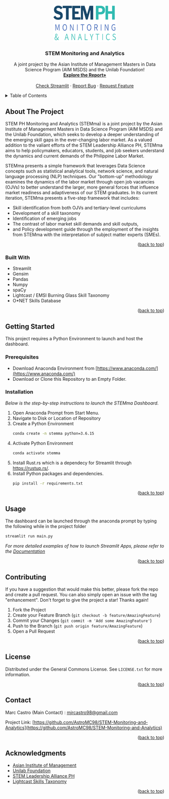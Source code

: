 <div id="top"></div>

<!-- PROJECT SHIELDS -->
<!--
*** I'm using markdown "reference style" links for readability.
*** Reference links are enclosed in brackets [ ] instead of parentheses ( ).
*** See the bottom of this document for the declaration of the reference variables
*** for contributors-url, forks-url, etc. This is an optional, concise syntax you may use.
*** https://www.markdownguide.org/basic-syntax/#reference-style-links
[![Contributors][contributors-shield]][contributors-url]
[![Forks][forks-shield]][forks-url]
[![Stargazers][stars-shield]][stars-url]
[![Issues][issues-shield]][issues-url]
[![MIT License][license-shield]][license-url]
[![LinkedIn][linkedin-shield]][linkedin-url]
-->


<!-- PROJECT LOGO -->
<br />
<div align="center">
  <a href="https://github.com/othneildrew/Best-README-Template">
    <img src="images/logo-removebg-preview.png" alt="Logo" width="200" height="120">
  </a>

  <h3 align="center">STEM Monitoring and Analytics</h3>

  <p align="center">
    A joint project by the Asian Institute of Management Masters in Data Science Program (AIM MSDS) and the Unilab Foundation!
    <br />
    <a href="https://drive.google.com/file/d/1Q13vDqy4wxeH4Xw2IizTREKlhdH2raW3/view?usp=sharing"><strong>Explore the Report»</strong></a>
    <br />
    <br />
    <a href="https://docs.streamlit.io/">Check Streamlit</a>
    ·
    <a href="https://github.com/AstroMC98/STEM-Monitoring-and-Analytics/issues">Report Bug</a>
    ·
    <a href="https://github.com/AstroMC98/STEM-Monitoring-and-Analytics/issues">Request Feature</a>
  </p>
</div>



<!-- TABLE OF CONTENTS -->
<details>
  <summary>Table of Contents</summary>
  <ol>
    <li>
      <a href="#about-the-project">About The Project</a>
      <ul>
        <li><a href="#built-with">Built With</a></li>
      </ul>
    </li>
    <li>
      <a href="#getting-started">Getting Started</a>
      <ul>
        <li><a href="#prerequisites">Prerequisites</a></li>
        <li><a href="#installation">Installation</a></li>
      </ul>
    </li>
    <li><a href="#usage">Usage</a></li>
    <li><a href="#contributing">Contributing</a></li>
    <li><a href="#license">License</a></li>
    <li><a href="#contact">Contact</a></li>
    <li><a href="#acknowledgments">Acknowledgments</a></li>
  </ol>
</details>



<!-- ABOUT THE PROJECT -->
## About The Project

STEM PH Monitoring and Analytics (STEMma) is a joint project by the Asian Institute of Management Masters in Data Science Program (AIM MSDS) and the Unilab Foundation, which seeks to develop a deeper understanding of the emerging skill gaps in the ever-changing labor market. As a valued addition to the valiant efforts of the STEM Leadership Alliance PH, STEMma aims to help policymakers, educators, students, and job seekers understand the dynamics and current demands of the Philippine Labor Market.

STEMma presents a simple framework that leverages Data Science concepts such as statistical analytical tools, network science, and natural language processing (NLP) techniques. Our "bottom-up" methodology examines the dynamics of the labor market through open job vacancies (OJVs) to better understand the larger, more general forces that influence market readiness and adaptiveness of our STEM graduates. In its current iteration, STEMma presents a five-step framework that includes:
* Skill identification from both OJVs and tertiary-level curriculums
* Development of a skill taxonomy
* Identification of emerging jobs
* The contrast of labor market skill demands and skill outputs,
* and Policy development guide through the employment of the insights from STEMma with the interpretation of subject matter experts (SMEs). 

<p align="right">(<a href="#top">back to top</a>)</p>



### Built With

* Streamlit
* Gensim
* Pandas
* Numpy
* spaCy
* Lightcast / EMSI Burning Glass Skill Taxonomy
* O*NET Skills Database

<p align="right">(<a href="#top">back to top</a>)</p>



<!-- GETTING STARTED -->
## Getting Started

This project requires a Python Environment to launch and host the dashboard. 

### Prerequisites

* Download Anaconda Environment from [https://www.anaconda.com/](https://www.anaconda.com/)
* Download or Clone this Repository to an Empty Folder.

### Installation

_Below is the step-by-step instructions to launch the STEMma Dashboard._

1. Open Anaconda Prompt from Start Menu.
2. Navigate to Disk or Location of Repository
3. Create a Python Environment
   ```sh
   conda create -n stemma python=3.6.15
   ```
4. Activate Python Environment
   ```sh
   conda activate stemma
   ```
5. Install Rust.rs which is a dependecy for Streamlit through https://rustup.rs/. 
6. Install Python packages and dependencies.
   ```sh
   pip install -r requirements.txt
   ```

<p align="right">(<a href="#top">back to top</a>)</p>



<!-- USAGE EXAMPLES -->
## Usage

The dashboard can be launched through the anaconda prompt by typing the following while in the project folder
   ```sh
   streamlit run main.py
   ```

_For more detailed examples of how to launch Streamlit Apps, please refer to the [Documentation](https://docs.streamlit.io/library/get-started)_

<p align="right">(<a href="#top">back to top</a>)</p>

<!-- CONTRIBUTING -->
## Contributing

If you have a suggestion that would make this better, please fork the repo and create a pull request. You can also simply open an issue with the tag "enhancement".
Don't forget to give the project a star! Thanks again!

1. Fork the Project
2. Create your Feature Branch (`git checkout -b feature/AmazingFeature`)
3. Commit your Changes (`git commit -m 'Add some AmazingFeature'`)
4. Push to the Branch (`git push origin feature/AmazingFeature`)
5. Open a Pull Request

<p align="right">(<a href="#top">back to top</a>)</p>


<!-- LICENSE -->
## License

Distributed under the General Commons License. See `LICENSE.txt` for more information.

<p align="right">(<a href="#top">back to top</a>)</p>


<!-- CONTACT -->
## Contact

Marc Castro (Main Contact) :  mjrcastro98@gmail.com

Project Link: [https://github.com/AstroMC98/STEM-Monitoring-and-Analytics](https://github.com/AstroMC98/STEM-Monitoring-and-Analytics)

<p align="right">(<a href="#top">back to top</a>)</p>


<!-- ACKNOWLEDGMENTS -->
## Acknowledgments

* [Asian Institute of Management](https://www.aim.edu/)
* [Unilab Foundation](https://www.unilabfoundation.org/)
* [STEM Leadership Alliance PH](https://stemleadershipalliance.ph/)
* [Lightcast Skills Taxonomy](https://skills.lightcast.io/)

<p align="right">(<a href="#top">back to top</a>)</p>

<!-- MARKDOWN LINKS & IMAGES -->
<!-- https://www.markdownguide.org/basic-syntax/#reference-style-links -->
[contributors-shield]: https://img.shields.io/github/contributors/othneildrew/Best-README-Template.svg?style=for-the-badge
